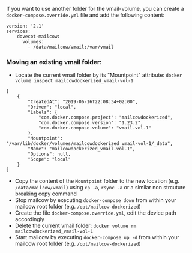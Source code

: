 If you want to use another folder for the vmail-volume, you can create a `docker-compose.override.yml` file and add the following content:

```
version: '2.1'
services:
    dovecot-mailcow:
      volumes:
        - /data/mailcow/vmail:/var/vmail
```

### Moving an existing vmail folder:

- Locate the current vmail folder by its "Mountpoint" attribute: `docker volume inspect mailcowdockerized_vmail-vol-1`

``` hl_lines="10"
[
    {
        "CreatedAt": "2019-06-16T22:08:34+02:00",
        "Driver": "local",
        "Labels": {
            "com.docker.compose.project": "mailcowdockerized",
            "com.docker.compose.version": "1.23.2",
            "com.docker.compose.volume": "vmail-vol-1"
        },
        "Mountpoint": "/var/lib/docker/volumes/mailcowdockerized_vmail-vol-1/_data",
        "Name": "mailcowdockerized_vmail-vol-1",
        "Options": null,
        "Scope": "local"
    }
]
```

- Copy the content of the `Mountpoint` folder to the new location (e.g. `/data/mailcow/vmail`) using `cp -a`, `rsync -a` or a similar non strcuture breaking copy command
- Stop mailcow by executing `docker-compose down` from within your mailcow root folder (e.g. `/opt/mailcow-dockerized`)
- Create the file `docker-compose.override.yml`, edit the device path accordingly
- Delete the current vmail folder: `docker volume rm mailcowdockerized_vmail-vol-1`
- Start mailcow by executing `docker-compose up -d` from within your mailcow root folder (e.g. `/opt/mailcow-dockerized`)
